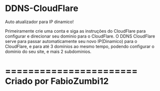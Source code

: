 DDNS-CloudFlare
===============

Auto atualizador para IP dinamico!

Primeiramente crie uma conta e siga as instruções do CloudFlare para configurar e direcionar seu dominio para o CloudFlare. O DDNS CloudFlare serve para passar automaticamente seu novo IP(Dinamico) para o CloudFlare, e para até 3 domínios ao mesmo tempo, podendo configurar o dominio do seu site, e mais 2 subdominios.

=======================
Criado por FabioZumbi12
=======================
